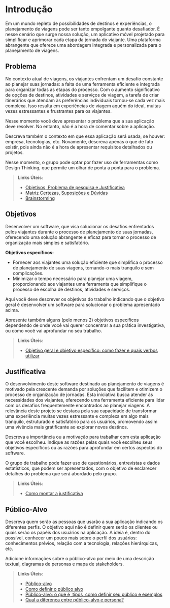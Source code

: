 # Introdução

Em um mundo repleto de possibilidades de destinos e experiências, o planejamento de viagens pode ser tanto empolgante quanto desafiador. É nesse cenário que surge nossa solução, um aplicativo móvel projetado para simplificar e aprimorar cada etapa da jornada do viajante. Uma plataforma abrangente que oferece uma abordagem integrada e personalizada para o planejamento de viagens.


## Problema

No contexto atual de viagens, os viajantes enfrentam um desafio constante ao planejar suas jornadas: a falta de uma ferramenta eficiente e integrada para organizar todas as etapas do processo. Com o aumento significativo de opções de destinos, atividades e serviços de viagem, a tarefa de criar itinerários que atendam às preferências individuais tornou-se cada vez mais complexa. Isso resulta em experiências de viagem aquém do ideal, muitas vezes estressantes e frustrantes para os viajantes.



Nesse momento você deve apresentar o problema que a sua aplicação deve  resolver. No entanto, não é a hora de comentar sobre a aplicação.

Descreva também o contexto em que essa aplicação será usada, se  houver: empresa, tecnologias, etc. Novamente, descreva apenas o que de  fato existir, pois ainda não é a hora de apresentar requisitos  detalhados ou projetos.

Nesse momento, o grupo pode optar por fazer uso  de ferramentas como Design Thinking, que permite um olhar de ponta a ponta para o problema.

> **Links Úteis**:
> - [Objetivos, Problema de pesquisa e Justificativa](https://medium.com/@versioparole/objetivos-problema-de-pesquisa-e-justificativa-c98c8233b9c3)
> - [Matriz Certezas, Suposições e Dúvidas](https://medium.com/educa%C3%A7%C3%A3o-fora-da-caixa/matriz-certezas-suposi%C3%A7%C3%B5es-e-d%C3%BAvidas-fa2263633655)
> - [Brainstorming](https://www.euax.com.br/2018/09/brainstorming/)

## Objetivos

Desenvolver um software, que visa solucionar os desafios enfrentados pelos viajantes durante o processo de planejamento de suas jornadas, oferecendo uma solução abrangente e eficaz para tornar o processo de organização mais simples e satisfatório.

**Objetivos específicos:**

- Fornecer aos viajantes uma solução eficiente que simplifica o processo de planejamento de suas viagens, tornando-o mais tranquilo e sem complicações.
- Minimizar o tempo necessário para planejar uma viagem, proporcionando aos viajantes uma ferramenta que simplifique o processo de escolha de destinos, atividades e serviços.




Aqui você deve descrever os objetivos do trabalho indicando que o objetivo geral é desenvolver um software para solucionar o problema apresentado acima. 

Apresente também alguns (pelo menos 2) objetivos específicos dependendo de onde você vai querer concentrar a sua prática investigativa, ou como você vai aprofundar no seu trabalho.
 
> **Links Úteis**:
> - [Objetivo geral e objetivo específico: como fazer e quais verbos utilizar](https://blog.mettzer.com/diferenca-entre-objetivo-geral-e-objetivo-especifico/)

## Justificativa

O desenvolvimento deste software destinado ao planejamento de viagens é motivado pela crescente demanda por soluções que facilitem e otimizem o processo de organização de jornadas. Esta iniciativa busca atender às necessidades dos viajantes, oferecendo uma ferramenta eficiente para lidar com os desafios frequentemente encontrados ao planejar viagens. A relevância deste projeto se destaca pela sua capacidade de transformar uma experiência muitas vezes estressante e complexa em algo mais tranquilo, estruturado e satisfatório para os usuários, promovendo assim uma vivência mais gratificante ao explorar novos destinos.




Descreva a importância ou a motivação para trabalhar com esta aplicação que você escolheu. Indique as razões pelas quais você escolheu seus objetivos específicos ou as razões para aprofundar em certos aspectos do software.

O grupo de trabalho pode fazer uso de questionários, entrevistas e dados estatísticos, que podem ser apresentados, com o objetivo de esclarecer detalhes do problema que será abordado pelo grupo.

> **Links Úteis**:
> - [Como montar a justificativa](https://guiadamonografia.com.br/como-montar-justificativa-do-tcc/)

## Público-Alvo

Descreva quem serão as pessoas que usarão a sua aplicação indicando os diferentes perfis. O objetivo aqui não é definir quem serão os clientes ou quais serão os papéis dos usuários na aplicação. A ideia é, dentro do possível, conhecer um pouco mais sobre o perfil dos usuários: conhecimentos prévios, relação com a tecnologia, relações
hierárquicas, etc.

Adicione informações sobre o público-alvo por meio de uma descrição textual, diagramas de personas e mapa de stakeholders.

> **Links Úteis**:
> - [Público-alvo](https://blog.hotmart.com/pt-br/publico-alvo/)
> - [Como definir o público alvo](https://exame.com/pme/5-dicas-essenciais-para-definir-o-publico-alvo-do-seu-negocio/)
> - [Público-alvo: o que é, tipos, como definir seu público e exemplos](https://klickpages.com.br/blog/publico-alvo-o-que-e/)
> - [Qual a diferença entre público-alvo e persona?](https://rockcontent.com/blog/diferenca-publico-alvo-e-persona/)
